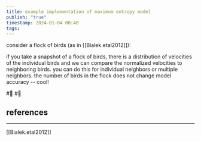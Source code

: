 ```yaml
---
title: example implementation of maximum entropy model
publish: "true"
timestamp: 2024-01-04 00:40
tags:
---
```

consider a flock of birds (as in [[Bialek.etal2012]]):

if you take a snapshot of a flock of birds, there is a distribution of velocities of the individual birds and we can compare the normalized velocities to neighboring birds. you can do this for individual neighbors or multiple neighbors. the number of birds in the flock does not change model accuracy -- cool!


#🥚 #🌱 
## references
---
[[Bialek.etal2012]]
